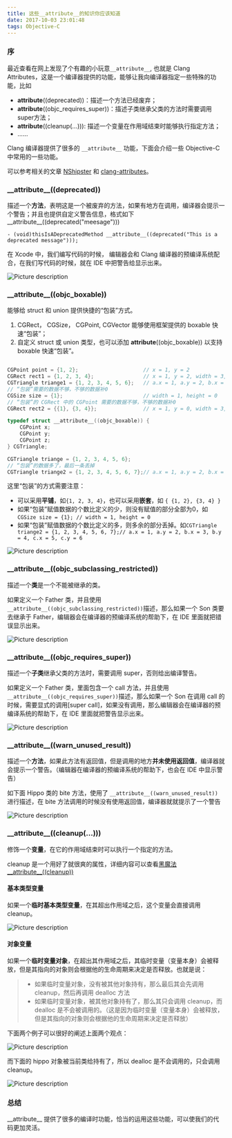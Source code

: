 ```yaml
---
title: 这些__attribute__的知识你应该知道
date: 2017-10-03 23:01:48
tags: Objective-C
---
```


[URL_Ref1]: http://nshipster.com/__attribute__/
[URL_Ref2]: http://blog.sunnyxx.com/2016/05/14/clang-attributes/
[URL_Ref3]: http://blog.sunnyxx.com/2014/09/15/objc-attribute-cleanup/
### 序

最近查看在网上发现了个有趣的小玩意`__attribute__`, 也就是 Clang Attributes，这是一个编译器提供的功能，能够让我向编译器指定一些特殊的功能，比如

* __attribute__((deprecated))：描述一个方法已经废弃；
* __attribute__((objc_requires_super))：描述子类继承父类的方法时需要调用 super方法；
* __attribute__((cleanup(...))): 描述一个变量在作用域结束时能够执行指定方法；
* ......

Clang 编译器提供了很多的 `__attribute__` 功能，下面会介绍一些 Objective-C 中常用的一些功能。

可以参考相关的文章 [NShipster][URL_Ref1] 和 [clang-attributes][URL_Ref2]。


###  \_\_attribute__((deprecated))

描述一个**方法**，表明这是一个被废弃的方法，如果有地方在调用，编译器会提示一个警告；并且也提供自定义警告信息，格式如下__attribute__((deprecated("meesage")))

```
- (void)thisIsADeprecatedMethod __attribute__((deprecated("This is a deprecated message")));
```

在 Xcode 中，我们编写代码的时候， 编辑器会和 Clang 编译器的预编译系统配合，在我们写代码的时候，就在 IDE 中把警告给显示出来。

![Picture description](2017-10-03/1.jpg)


### \_\_attribute__((objc_boxable))

能够给 struct 和 union 提供快捷的“包装”方式。

1. CGRect， CGSize， CGPoint, CGVector 能够使用框架提供的 boxable 快速“包装”；
2. 自定义 struct 或 union 类型，也可以添加 __attribute__((objc_boxable)) 以支持 boxable 快速“包装”。

```Objective-C

CGPoint point = {1, 2};                     // x = 1, y = 2
CGRect rect1 = {1, 2, 3, 4};                // x = 1, y = 2, width = 3, height = 4
CGTriangle triange1 = {1, 2, 3, 4, 5, 6};   // a.x = 1, a.y = 2, b.x = 3, b.y = 4, c.x = 5, c.y = 6
// “包装”需要的数据不够，不够的数据补0
CGSize size = {1};                          // width = 1, height = 0
// “包装”的 CGRect 中的 CGPoint 需要的数据不够，不够的数据补0
CGRect rect2 = {{1}, {3, 4}};               // x = 1, y = 0, width = 3, height = 4

typedef struct __attribute__((objc_boxable)) {
    CGPoint x;
    CGPoint y;
    CGPoint z;
} CGTriangle;

CGTriangle triange = {1, 2, 3, 4, 5, 6};
// “包装”的数据多了，最后一条丢掉
CGTriangle triange2 = {1, 2, 3, 4, 5, 6, 7};// a.x = 1, a.y = 2, b.x = 3, b.y = 4, c.x = 5, c.y = 6

```

这里“包装”的方式需要注意：

  * 可以采用**平铺**，如`{1, 2, 3, 4}`，也可以采用**嵌套**，如 `{ {1, 2}, {3, 4} }`
  * 如果“包装”赋值数据的个数比定义的少，则没有赋值的部分全部为0，如`CGSize size = {1}; // width = 1, height = 0`
  * 如果“包装”赋值数据的个数比定义的多，则多余的部分丢掉。如`CGTriangle triange2 = {1, 2, 3, 4, 5, 6, 7};// a.x = 1, a.y = 2, b.x = 3, b.y = 4, c.x = 5, c.y = 6`

![Picture description](2017-10-03/2.jpg)


### \_\_attribute__((objc_subclassing_restricted))

描述一个**类**是一个不能被继承的类。

如果定义一个 Father 类，并且使用`__attribute__((objc_subclassing_restricted))`描述，那么如果一个 Son 类要去继承于 Father，编辑器会在编译器的预编译系统的帮助下，在 IDE 里面就把错误显示出来。

![Picture description](2017-10-03/3.jpg)


### \_\_attribute__((objc_requires_super))

描述一个**子类**继承父类的方法时，需要调用 super，否则给出编译警告。

如果定义一个 Father 类，里面包含一个 call 方法，并且使用`__attribute__((objc_requires_super))`描述，那么如果一个 Son 在调用 call 的时候，需要显式的调用[super call]，如果没有调用，那么编辑器会在编译器的预编译系统的帮助下，在 IDE 里面就把警告显示出来。

![Picture description](2017-10-03/4.jpg)


### \_\_attribute__((warn_unused_result))

描述一个**方法**，如果此方法有返回值，但是调用的地方**并未使用返回值**，编译器就会提示一个警告。（编辑器在编译器的预编译系统的帮助下，也会在 IDE 中显示警告）

如下面 Hippo 类的 bite 方法，使用了 `__attribute__((warn_unused_result))` 进行描述，在 bite 方法调用的时候没有使用返回值，编译器就就提示了一个警告

![Picture description](2017-10-03/5.jpg)


### \_\_attribute__((cleanup(...)))

修饰一个**变量**，在它的作用域结束时可以执行一个指定的方法。

cleanup 是一个用好了就很爽的属性，详细内容可以查看[黑魔法__attribute__((cleanup))][URL_Ref3]

#### 基本类型变量

如果一个**临时基本类型变量**，在其超出作用域之后，这个变量会直接调用 cleanup。

![Picture description](2017-10-03/8.jpg)

#### 对象变量

如果一个**临时变量对象**，在超出其作用域之后，其临时变量（变量本身）会被释放，但是其指向的对象则会根据他的生命周期来决定是否释放。也就是说：

> *  如果临时变量对象，没有被其他对象持有，那么最后其会先调用 cleanup，然后再调用 dealloc 方法
> *  如果临时变量对象，被其他对象持有了，那么其只会调用 cleanup，而 dealloc 是不会被调用的。（这是因为临时变量（变量本身）会被释放，但是其指向的对象则会根据他的生命周期来决定是否释放）

下面两个例子可以很好的阐述上面两个观点：

![Picture description](2017-10-03/6.jpg)

而下面的 hippo 对象被当前类给持有了，所以 dealloc 是不会调用的，只会调用 cleanup。

![Picture description](2017-10-03/7.jpg)


### 总结

\_\_attribute__ 提供了很多的编译时功能，恰当的运用这些功能，可以使我们的代码更加灵活。
